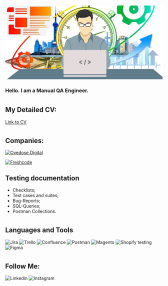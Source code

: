 [![Header](https://github.com/JB1qa/JB1qa/blob/main/assets/png.png)](https://www.upwork.com/workwith/yaroslavbryk)
### Hello. I am a Manual QA Engineer.
#
## My Detailed CV: 
[Link to CV](https://drive.google.com/file/d/1cQCY6D_5c_7Y5WWlh0jDmhzdvNAvQFCM/view?usp=share_link)
#
###
## Companies: 
 [![Ovedose Digital](https://img.shields.io/badge/Overdose%20Digital-(03%2F2021%20--%2002%2F2021)-orange?style=for-the-badge)](https://overdose.digital/)

 [![Freshcode](https://img.shields.io/badge/Freshcode-(03%2F2021%20--%2002%2F2021)-orange?style=for-the-badge)](https://freshcodeit.com/)

## Testing documentation
- Checklists; 
- Test cases and suites; 
- Bug-Reports; 
- SQL-Queries; 
- Postman Collections.
# 
## Languages and Tools
 ![Jira](https://img.shields.io/badge/Jira-E9E9E9?style=for-the-badge&logo=Jira&logoColor=0052CC)
 ![Trello](https://img.shields.io/badge/Trello-E9E9E9?style=for-the-badge&logo=Trello&logoColor=0052CC)
 ![Confluence](https://img.shields.io/badge/Confluence-E9E9E9?style=for-the-badge&logo=Confluence&logoColor=172B4D)
 ![Postman](https://img.shields.io/badge/Postman-E9E9E9?style=for-the-badge&logo=Postman&logoColor=FF6C37)
 ![Magento](https://img.shields.io/badge/Magento-E9E9E9?style=for-the-badge&logo=Magento&logoColor=EE672F)
![Shopify testing](https://img.shields.io/badge/Shopify-E9E9E9?style=for-the-badge&logo=Shopify&logoColor=7AB55C)
![Figma](https://img.shields.io/badge/Figma-E9E9E9?style=for-the-badge&logo=Figma&logoColor=F24E1E)
#
## Follow Me: 
![Linkedin](https://img.shields.io/badge/Linkedin-E9E9E9?style=for-the-badge&logo=Linkedin&logoColor=0A66C2)
![Instagram](https://img.shields.io/badge/Instagram-E9E9E9?style=for-the-badge&logo=Instagram&logoColor=E4405F)


